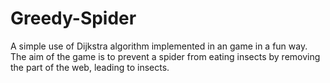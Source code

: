 # Greedy-Spider
A simple use of Dijkstra algorithm implemented in an game in a fun way.<br>
The aim of the game is to prevent a spider from eating insects by removing the part of the web, leading to insects.

